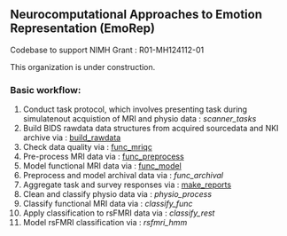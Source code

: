 ## Neurocomputational Approaches to Emotion Representation (EmoRep)

Codebase to support NIMH Grant : R01-MH124112-01

This organization is under construction.

<!--

TODO:
- Introduction
- Description of project
- Links to papers
- Description of workflow-repository mapping

-->

### Basic workflow:

1. Conduct task protocol, which involves presenting task during simulatenout acquistion of MRI and physio data : *scanner_tasks*
1. Build BIDS rawdata data structures from acquired sourcedata and NKI archive via : [build_rawdata](https://github.com/labarlab-emorep/build_rawdata)
1. Check data quality via : [func_mriqc](https://github.com/labarlab-emorep/func_mriqc)
1. Pre-process MRI data via : [func_preprocess](https://github.com/labarlab-emorep/func_preprocess)
1. Model functional MRI data via : [func_model](https://github.com/labarlab-emorep/func_model)
1. Preprocess and model archival data via : *func_archival*
1. Aggregate task and survey responses via : [make_reports](https://github.com/labarlab-emorep/make_reports)
1. Clean and classify physio data via : *physio_process*
1. Classify functional MRI data via : *classify_func*
1. Apply classification to rsFMRI data via : *classify_rest*
1. Model rsFMRI classification via : *rsfmri_hmm*

